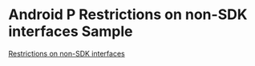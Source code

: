 # Android P Restrictions on non-SDK interfaces Sample

[Restrictions on non-SDK interfaces](https://developer.android.com/preview/restrictions-non-sdk-interfaces)